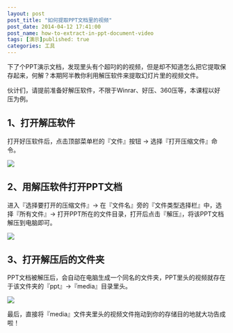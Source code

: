 ```yaml
---
layout: post
post_title: "如何提取PPT文档里的视频"
post_date: 2014-04-12 17:41:00
post_name: how-to-extract-in-ppt-document-video
tags: [演示]published: true
categories: 工具
---
```


下了个PPT演示文档，发现里头有个超叼的的视频，但是却不知道怎么把它提取保存起来，何解？本期阿半教你利用解压软件来提取幻灯片里的视频文件。


伙计们，请提前准备好解压软件，不限于Winrar、好压、360压等，本课程以好压为例。

## **1、打开解压软件**

打开好压软件后，点击顶部菜单栏的『文件』按钮 -&gt; 选择『打开压缩文件』命令。

![](http://mmbiz.qpic.cn/mmbiz/z3T1vlHdIX8LIAHk1bAUFUZuo57ibRWmLBQicOJAaQUCXBiaI7JRZFLIRg0nVD3peibjH6lgBeS8H0ZHTYo8TIM1Fg/0)

## **2、用解压软件打开PPT文档**

进入『选择要打开的压缩文件』-&gt; 在『文件名』旁的『文件类型选择栏』中，选择『所有文件』-&gt; 打开PPT所在的文件目录，打开后点击『解压』，将该PPT文档解压到电脑即可。

![](http://mmbiz.qpic.cn/mmbiz/z3T1vlHdIX8LIAHk1bAUFUZuo57ibRWmLs5v80y0dW9vow2Qhw1K2GQ23yKbe3xJpcEVuia1VDicPwzIjO4xPzWlw/0)

## **3、打开解压后的文件夹**

PPT文档被解压后，会自动在电脑生成一个同名的文件夹，PPT里头的视频就存在于该文件夹的『ppt』-&gt;『media』目录里头。

![](http://mmbiz.qpic.cn/mmbiz/z3T1vlHdIX8LIAHk1bAUFUZuo57ibRWmLibklM5am1FrLpblX2UpPuSIlkbbQeqY9j5dqicrlcgiaByiczU237oAmCA/0)

最后，直接将『media』文件夹里头的视频文件拖动到你的存储目的地就大功告成啦！



